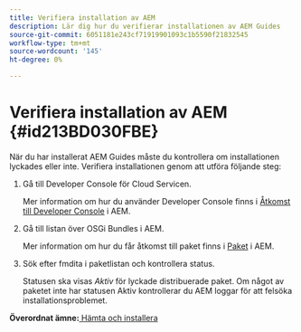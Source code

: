 ```yaml
---
title: Verifiera installation av AEM
description: Lär dig hur du verifierar installationen av AEM Guides
source-git-commit: 6051181e243cf71919901093c1b5590f21832545
workflow-type: tm+mt
source-wordcount: '145'
ht-degree: 0%

---
```



# Verifiera installation av AEM {#id213BD030FBE}

När du har installerat AEM Guides måste du kontrollera om installationen lyckades eller inte. Verifiera installationen genom att utföra följande steg:

1. Gå till Developer Console för Cloud Servicen.

   Mer information om hur du använder Developer Console finns i [Åtkomst till Developer Console](https://experienceleague.adobe.com/docs/experience-manager-learn/cloud-service/debugging/debugging-aem-as-a-cloud-service/developer-console.html) i AEM.

1. Gå till listan över OSGi Bundles i AEM.

   Mer information om hur du får åtkomst till paket finns i [Paket](https://experienceleague.adobe.com/docs/experience-manager-learn/cloud-service/debugging/debugging-aem-as-a-cloud-service/developer-console.html?lang=en#bundles) i AEM.

1. Sök efter fmdita i paketlistan och kontrollera status.

   Statusen ska visas *Aktiv* för lyckade distribuerade paket. Om något av paketet inte har statusen Aktiv kontrollerar du AEM loggar för att felsöka installationsproblemet.


**Överordnat ämne:**[ Hämta och installera](download-install.md)

